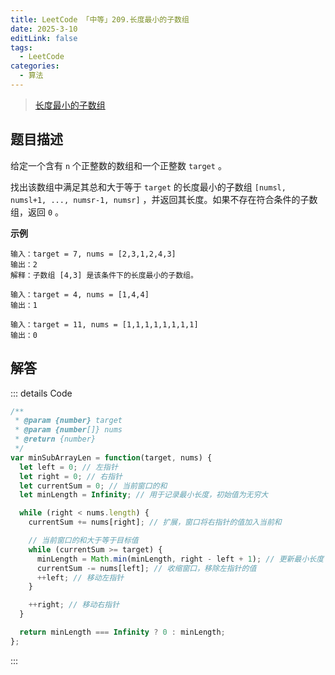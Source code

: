 ```yaml
---
title: LeetCode 「中等」209.长度最小的子数组
date: 2025-3-10
editLink: false
tags:
  - LeetCode
categories:
  - 算法
---
```


> [长度最小的子数组](https://leetcode.cn/problems/minimum-size-subarray-sum/description/)

## 题目描述

给定一个含有 `n` 个正整数的数组和一个正整数 `target` 。

找出该数组中满足其总和大于等于 `target` 的长度最小的子数组 `[numsl, numsl+1, ..., numsr-1, numsr]` ，并返回其长度。如果不存在符合条件的子数组，返回 `0` 。

**示例**

```
输入：target = 7, nums = [2,3,1,2,4,3]
输出：2
解释：子数组 [4,3] 是该条件下的长度最小的子数组。

输入：target = 4, nums = [1,4,4]
输出：1

输入：target = 11, nums = [1,1,1,1,1,1,1,1]
输出：0
```

## 解答

::: details Code
```js
/**
 * @param {number} target
 * @param {number[]} nums
 * @return {number}
 */
var minSubArrayLen = function(target, nums) {
  let left = 0; // 左指针
  let right = 0; // 右指针
  let currentSum = 0; // 当前窗口的和
  let minLength = Infinity; // 用于记录最小长度，初始值为无穷大

  while (right < nums.length) {
    currentSum += nums[right]; // 扩展，窗口将右指针的值加入当前和

    // 当前窗口的和大于等于目标值
    while (currentSum >= target) {
      minLength = Math.min(minLength, right - left + 1); // 更新最小长度
      currentSum -= nums[left]; // 收缩窗口，移除左指针的值
      ++left; // 移动左指针
    }

    ++right; // 移动右指针
  }

  return minLength === Infinity ? 0 : minLength;
};
```
:::
